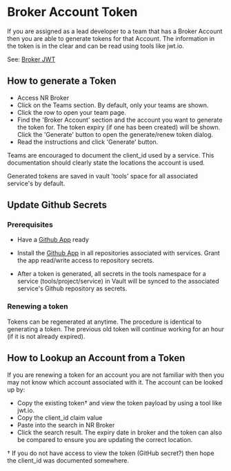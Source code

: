 # Broker Account Token

If you are assigned as a lead developer to a team that has a Broker Account then you are able to generate tokens for that Account.
The information in the token is in the clear and can be read using tools like jwt.io.

See: [Broker JWT](/operations_jwt.md)

## How to generate a Token

* Access NR Broker
* Click on the Teams section. By default, only your teams are shown.
* Click the row to open your team page.
* Find the 'Broker Account' section and the account you want to generate the token for. The token expiry (if one has been created) will be shown. Click the 'Generate' button to open the generate/renew token dialog.
* Read the instructions and click 'Generate' button.

Teams are encouraged to document the client_id used by a service. This documentation should clearly state the locations the account is used.

Generated tokens are saved in vault 'tools' space for all associated service's by default.

## Update Github Secrets

### Prerequisites

* Have a [Github App](https://docs.github.com/en/apps/creating-github-apps/about-creating-github-apps/about-creating-github-apps) ready

* Install the [Github App](https://docs.github.com/en/apps/using-github-apps/installing-your-own-github-app) in all repositories associated with services. Grant the app read/write access to repository secrets.

* After a token is generated, all secrets in the tools namespace for a service (tools/project/service) in Vault will be synced to the associated service's Github repository as secrets.

### Renewing a token

Tokens can be regenerated at anytime. The procedure is identical to generating a token. The previous old token will continue working for an hour (if it is not already expired).

## How to Lookup an Account from a Token

If you are renewing a token for an account you are not familiar with then you may not know which account associated with it. The account can be looked up by:

* Copy the existing token† and view the token payload by using a tool like jwt.io.
* Copy the client_id claim value
* Paste into the search in NR Broker
* Click the search result. The expiry date in broker and the token can also be compared to ensure you are updating the correct location.

† If you do not have access to view the token (GitHub secret?) then hope the client_id was documented somewhere.